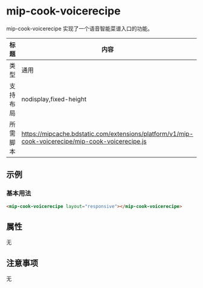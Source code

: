 # mip-cook-voicerecipe

mip-cook-voicerecipe 实现了一个语音智能菜谱入口的功能。

标题|内容
----|----
类型|通用
支持布局|nodisplay,fixed-height
所需脚本|https://mipcache.bdstatic.com/extensions/platform/v1/mip-cook-voicerecipe/mip-cook-voicerecipe.js

## 示例

### 基本用法
```html
<mip-cook-voicerecipe layout="responsive"></mip-cook-voicerecipe>
```

## 属性

无

## 注意事项

无
